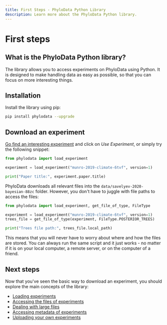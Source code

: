 ```yaml
---
title: First Steps - PhyloData Python Library
description: Learn more about the PhyloData Python library.
---
```


# First steps

## What is the PhyloData Python library?

The library allows you to access experiments on PhyloData using Python. It is designed to make handling data as easy as possible, so that you can focus on more interesting things.

## Installation

Install the library using pip:

```bash
pip install phylodata --upgrade
```

## Download an experiment

[Go find an interesting experiment](/) and click on _Use Experiment_, or simply try the following snippet:

```python
from phylodata import load_experiment

experiment = load_experiment("munro-2019-climate-6tvf", version=1)

print("Paper title:", experiment.paper.title)
```

PhyloData downloads all relevant files into the `data/savelyev-2020-bayesian-88zc` folder. However, you don't have to juggle with file paths to access the files:

```python
from phylodata import load_experiment, get_file_of_type, FileType

experiment = load_experiment("munro-2019-climate-6tvf", version=1)
trees_file = get_file_of_type(experiment, FileType.POSTERIOR_TREES)

print("Trees file path:", trees_file.local_path)
```

This means that you will never have to worry about where and how the files are stored. You can always run the same script and it just works - no matter if it is on your local computer, a remote server, or on the computer of a friend.

## Next steps

Now that you've seen the basic way to download an experiment, you should explore the main concepts of the library:

- [Loading experiments](/docs/python_downloading_experiments)
- [Accessing the files of experiments](/docs/python_files)
- [Dealing with large files](/docs/python_large_files)
- [Accessing metadata of experiments](/docs/python_metadata)
- [Uploading your own experiments](/docs/python_uploading_experiments)
